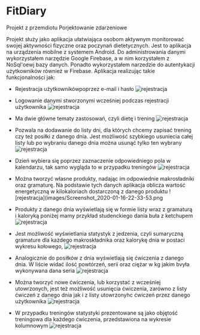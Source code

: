 # FitDiary

Projekt z przemdiotu Porjektowanie zdarzeniowe

Projekt służy jako aplikacja ułatwiająca osobom aktywnym monitorować swojej aktywności fizyczne oraz
poczynań dietetycznych. Jest to aplikacja na urządzenia mobilne z systemem Android. Do administrowania danymi wykorzystałem narzędzie Google Firebase, a  w nim korzystałem z NoSql'oewj bazy danych. Ponadto wykorzystałem narzedzie do autentykacji użytkowników również w Firebase.
Aplikacja realizując takie funkcjonalności jak:


* Rejestracja użytkownikówpoprzez e-mail i hasło
![rejestracja](images/Screenshot_2020-01-16-21-02-27.png)
* Logowanie danymi stworzonymi wcześniej podczas rejestracji użytkownika
 ![rejestracja](images/Screenshot_2020-01-16-21-03-03.png)
* Ma dwie główne tematy zastosowań, czyli dietę i trening
![rejestracja](images/Screenshot_2020-01-16-21-05-25.png)
* Pozwala na dodawanie do listy dni, dla których chcemy zapisać trening czy też posiłki z danego dnia. Jest możliwość szybkiego usuniecia całej listy lub  po wybraniu danego dnia można usunąć tylko ten wybrany
![rejestracja](images/Screenshot_2020-01-16-21-05-58.png)  
* Dzień wybiera się poprzez zaznaczenie odpowiedniego pola w kalendarzu, tak 
samo wygląda to w przypadku treningów
![rejestracja](images/Screenshot_2020-01-16-21-09-12.png)  
* Można tworzyć własne produkty, nadając im odpowiednie makrosładniki oraz gramaturę. 
Na podstawie tych danych aplikacja oblicza wartość energetyczną w kilokaloriach dostarczoną z danego produktu
![rejestracja](images/Screenshot_2020-01-16-22-33-53.png  
* Produkty z danego dnia wyświetlają się w formie listy wraz z gramaturą i kaloryką poniżej mamy 
przykład studenckiego dania buła z ketchupem
![rejestracja](images/Screenshot_2020-01-16-21-08-25.png)
* Jest możliwość wyświetlania statystyk z jedzenia, czyli sumaryczną gramature dla każdego
makroskładnika oraz kalorykę dnia w postaci wykresu kołowego, 
![rejestracja](images/Screenshot_2020-01-16-21-08-25.png)

* Analogicznie do posiłków z dnia wyświetlają się ćwiczenia z danego dnia. W liście widać 
ilość powtórzeń, serii oraz ciężar w kg jakim bvyła wykonywana dana seria
![rejestracja](images/Screenshot_2020-01-16-21-10-36.png)

* Można tworzyć nowe ćwiczenia, lub korzystać z wcześniej utowrzonych, jest też możliwość usunięcia 
ćwiczenia, zarówno z listy ćwiczeń z danego dnia jak i z listy utowrzonyhc ćwiczeń przez danego użytkownika
![rejestracja](images/Screenshot_2020-01-16-21-10-58.png)

* W przypadku treningów statystyki prezentowane są jako objętość treningowa dla każdego ćwiczenia, 
przedstawiona na wykresie kolumnowym
![rejestracja](images/Screenshot_2020-01-16-21-11-08.png)

